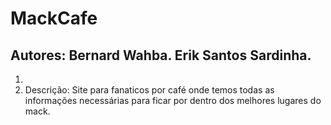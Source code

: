# MackCafe
## Autores: Bernard Wahba. Erik Santos Sardinha.



1. 
2. Descrição: Site para fanaticos por café onde temos todas as informações 
necessárias para ficar por dentro dos melhores lugares do mack.

